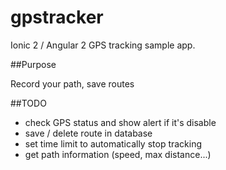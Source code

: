 # gpstracker

Ionic 2 / Angular 2 GPS tracking sample app. 

##Purpose

Record your path, save routes

##TODO

- check GPS status and show alert if it's disable
- save / delete route in database
- set time limit to automatically stop tracking
- get path information (speed, max distance...)

